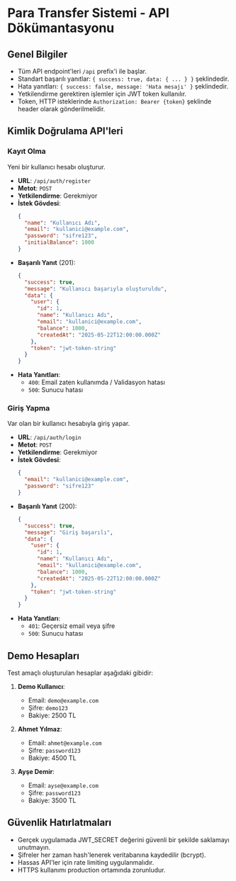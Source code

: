 # Para Transfer Sistemi - API Dökümantasyonu

## Genel Bilgiler

- Tüm API endpoint'leri `/api` prefix'i ile başlar.
- Standart başarılı yanıtlar: `{ success: true, data: { ... } }` şeklindedir.
- Hata yanıtları: `{ success: false, message: 'Hata mesajı' }` şeklindedir.
- Yetkilendirme gerektiren işlemler için JWT token kullanılır.
- Token, HTTP isteklerinde `Authorization: Bearer {token}` şeklinde header olarak gönderilmelidir.

## Kimlik Doğrulama API'leri

### Kayıt Olma

Yeni bir kullanıcı hesabı oluşturur.

- **URL**: `/api/auth/register`
- **Metot**: `POST`
- **Yetkilendirme**: Gerekmiyor
- **İstek Gövdesi**:
  ```json
  {
    "name": "Kullanıcı Adı",
    "email": "kullanici@example.com",
    "password": "sifre123",
    "initialBalance": 1000
  }
  ```
- **Başarılı Yanıt** (201):
  ```json
  {
    "success": true,
    "message": "Kullanıcı başarıyla oluşturuldu",
    "data": {
      "user": {
        "id": 1,
        "name": "Kullanıcı Adı",
        "email": "kullanici@example.com",
        "balance": 1000,
        "createdAt": "2025-05-22T12:00:00.000Z"
      },
      "token": "jwt-token-string"
    }
  }
  ```
- **Hata Yanıtları**:
  - `400`: Email zaten kullanımda / Validasyon hatası
  - `500`: Sunucu hatası

### Giriş Yapma

Var olan bir kullanıcı hesabıyla giriş yapar.

- **URL**: `/api/auth/login`
- **Metot**: `POST`
- **Yetkilendirme**: Gerekmiyor
- **İstek Gövdesi**:
  ```json
  {
    "email": "kullanici@example.com",
    "password": "sifre123"
  }
  ```
- **Başarılı Yanıt** (200):
  ```json
  {
    "success": true,
    "message": "Giriş başarılı",
    "data": {
      "user": {
        "id": 1,
        "name": "Kullanıcı Adı",
        "email": "kullanici@example.com",
        "balance": 1000,
        "createdAt": "2025-05-22T12:00:00.000Z"
      },
      "token": "jwt-token-string"
    }
  }
  ```
- **Hata Yanıtları**:
  - `401`: Geçersiz email veya şifre
  - `500`: Sunucu hatası

## Demo Hesapları

Test amaçlı oluşturulan hesaplar aşağıdaki gibidir:

1. **Demo Kullanıcı**:
   - Email: `demo@example.com`
   - Şifre: `demo123`
   - Bakiye: 2500 TL

2. **Ahmet Yılmaz**:
   - Email: `ahmet@example.com`
   - Şifre: `password123`
   - Bakiye: 4500 TL

3. **Ayşe Demir**:
   - Email: `ayse@example.com`
   - Şifre: `password123`
   - Bakiye: 3500 TL

## Güvenlik Hatırlatmaları

- Gerçek uygulamada JWT_SECRET değerini güvenli bir şekilde saklamayı unutmayın.
- Şifreler her zaman hash'lenerek veritabanına kaydedilir (bcrypt).
- Hassas API'ler için rate limiting uygulanmalıdır.
- HTTPS kullanımı production ortamında zorunludur.
